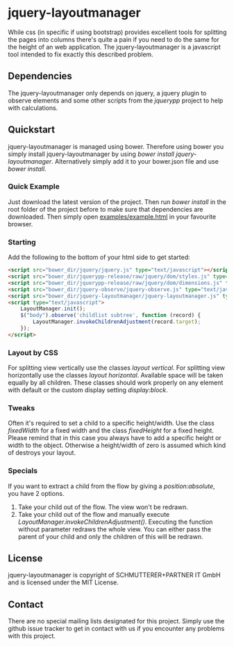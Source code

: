 jquery-layoutmanager
====================

While css (in specific if using bootstrap) provides excellent tools for splitting the pages into columns there's quite a pain if you need to do the same for the height of an web application.
The jquery-layoutmanager is a javascript tool intended to fix exactly this described problem.

Dependencies
------------

The jquery-layoutmanager only depends on jquery, a jquery plugin to observe elements and some other scripts from the *jquerypp* project to help with calculations.

Quickstart
----------

jquery-layoutmanager is managed using bower.
Therefore using bower you simply install jquery-layoutmanager by using *bower install jquery-layoutmanager*.
Alternatively simply add it to your bower.json file and use *bower install*.

### Quick Example ###

Just download the latest version of the project.
Then run *bower install* in the root folder of the project before to make sure that dependencies are downloaded.
Then simply open [examples/example.html](./examples/example.html) in your favourite browser.

### Starting ###

Add the following to the bottom of your html side to get started:

```html
<script src="bower_dir/jquery/jquery.js" type="text/javascript"></script>
<script src="bower_dir/jquerypp-release/raw/jquery/dom/styles.js" type="text/javascript"></script>
<script src="bower_dir/jquerypp-release/raw/jquery/dom/dimensions.js" type="text/javascript"></script>
<script src="bower_dir/jquery-observe/jquery-observe.js" type="text/javascript"></script>
<script src="bower_dir/jquery-layoutmanager/jquery-layoutmanager.js" type="text/javascript"></script>
<script type="text/javascript">
    LayoutManager.init();
    $("body").observe('childlist subtree', function (record) {
        LayoutManager.invokeChildrenAdjustment(record.target);
    });
</script>
```

### Layout by CSS ##

For splitting view vertically use the classes *layout vertical*.
For splitting view horizontally use the classes *layout horizontal*.
Available space will be taken equally by all children.
These classes should work properly on any element with default or the custom display setting *display:block*.

### Tweaks ###

Often it's required to set a child to a specific height/width.
Use the class *fixedWidth* for a fixed width and the class *fixedHeight* for a fixed height.
Please remind that in this case you always have to add a specific height or width to the object.
Otherwise a height/width of zero is assumed which kind of destroys your layout.

### Specials ###

If you want to extract a child from the flow by giving a *position:absolute*, you have 2 options.

1. Take your child out of the flow. The view won't be redrawn.
2. Take your child out of the flow and manually execute *LayoutManager.invokeChildrenAdjustment()*.
   Executing the function without parameter redraws the whole view.
   You can either pass the parent of your child and only the children of this will be redrawn.

License
-------

jquery-layoutmanager is copyright of SCHMUTTERER+PARTNER IT GmbH and is licensed under the MIT License.

Contact
-------

There are no special mailing lists designated for this project.
Simply use the github issue tracker to get in contact with us if you encounter any problems with this project.

